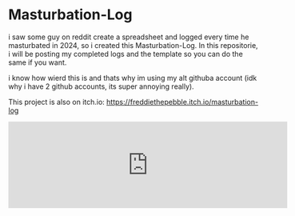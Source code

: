 # Masturbation-Log

i saw some guy on reddit create a spreadsheet and logged every time he masturbated in 2024, so i created this Masturbation-Log. In this repositorie, i will be posting my completed logs and the template so you can do the same if you want.

i know how wierd this is and thats why im using my alt githuba account (idk why i have 2 github accounts, its super annoying really).

This project is also on itch.io: https://freddiethepebble.itch.io/masturbation-log
<iframe frameborder="0" src="https://itch.io/embed/3252816?border_width=4&amp;bg_color=f5b2eb&amp;link_color=db59d0" width="558" height="173"><a href="https://freddiethepebble.itch.io/masturbation-log">Masturbation Log by ThePebble</a></iframe>

